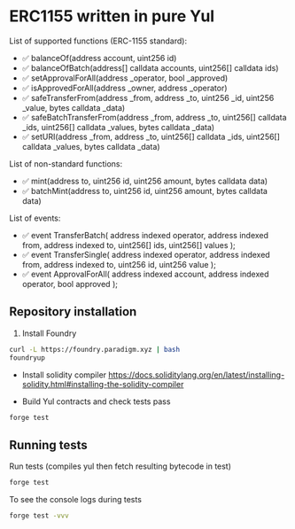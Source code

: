 # ERC1155 written in pure Yul

List of supported functions (ERC-1155 standard):

- :white_check_mark: balanceOf(address account, uint256 id)
- :white_check_mark: balanceOfBatch(address[] calldata accounts, uint256[] calldata ids)
- :white_check_mark: setApprovalForAll(address \_operator, bool \_approved)
- :white_check_mark: isApprovedForAll(address \_owner, address \_operator)
- :white_check_mark: safeTransferFrom(address \_from, address \_to, uint256 \_id, uint256 \_value, bytes calldata \_data)
- :white_check_mark: safeBatchTransferFrom(address \_from, address \_to, uint256[] calldata \_ids, uint256[] calldata \_values, bytes calldata \_data)
- :white_check_mark: setURI(address \_from, address \_to, uint256[] calldata \_ids, uint256[] calldata \_values, bytes calldata \_data)

List of non-standard functions:

- :white_check_mark: mint(address to, uint256 id, uint256 amount, bytes calldata data)
- :white_check_mark: batchMint(address to, uint256 id, uint256 amount, bytes calldata data)

List of events:

- :white_check_mark: event TransferBatch(
  address indexed operator,
  address indexed from,
  address indexed to,
  uint256[] ids,
  uint256[] values
  );
- :white_check_mark: event TransferSingle(
  address indexed operator,
  address indexed from,
  address indexed to,
  uint256 id,
  uint256 value
  );
- :white_check_mark: event ApprovalForAll(
  address indexed account,
  address indexed operator,
  bool approved
  );

## Repository installation

1. Install Foundry

```bash
curl -L https://foundry.paradigm.xyz | bash
foundryup
```

- Install solidity compiler
  <https://docs.soliditylang.org/en/latest/installing-solidity.html#installing-the-solidity-compiler>

- Build Yul contracts and check tests pass

```bash
forge test
```

## Running tests

Run tests (compiles yul then fetch resulting bytecode in test)

```bash
forge test
```

To see the console logs during tests

```bash
forge test -vvv
```
